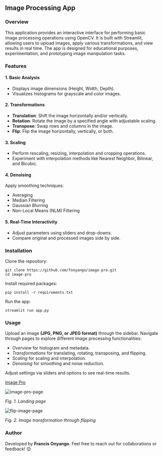 ## Image Processing App

### Overview

This application provides an interactive interface for performing basic image processing operations using OpenCV. It is built with Streamlit, allowing users to upload images, apply various transformations, and view results in real time. The app is designed for educational purposes, experimentation, and prototyping image manipulation tasks.

### Features

#### 1. Basic Analysis

- Displays image dimensions (Height, Width, Depth).
- Visualizes histograms for grayscale and color images.

#### 2. Transformations

- **Translation**: Shift the image horizontally and/or vertically.
- **Rotation**: Rotate the image by a specified angle with adjustable scaling.
- **Transpose**: Swap rows and columns in the image.
- **Flip**: Flip the image horizontally, vertically, or both.

#### 3. Scaling

- Perform rescaling, resizing, interpolation and cropping operations.
- Experiment with interpolation methods like Nearest Neighbor, Bilinear, and Bicubic.

#### 4. Denoising

Apply smoothing techniques:

- Averaging
- Median Filtering
- Gaussian Blurring
- Non-Local Means (NLM) Filtering

#### 5. Real-Time Interactivity

- Adjust parameters using sliders and drop-downs.
- Compare original and processed images side by side.

### Installation

Clone the repository:

```
git clone https://github.com/fonyango/image-pro.git
cd image-pro
```

Install required packages:

`pip install -r requirements.txt`

Run the app:

`streamlit run app.py`

### Usage

Upload an image **(JPG, PNG, or JPEG format)** through the sidebar.
Navigate through pages to explore different image processing functionalities:

- *Overview* for histogram and metadata.
- *Transformations* for translating, rotating, transposing, and flipping.
- *Scaling* for scaling and interpolation.
- *Denoising* for smoothing and noise reduction.

Adjust settings via sliders and options to see real-time results.

[Image Pro](https://image-master.streamlit.app/)

![image-pro-page](../img/image-pro.png)

*Fig. 1. Landing page*

![flip-image-page](../img/flip-image.png)

*Fig. 2. Image transformation through flipping*

### Author

Developed by **Francis Onyango**.
Feel free to reach out for collaborations or feedback! 😊